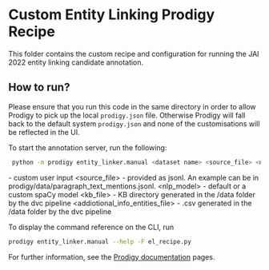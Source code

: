 # Custom Entity Linking Prodigy Recipe 

This folder contains the custom recipe and configuration for running the JAI 2022 entity linking candidate annotation.

## How to run?
Please ensure that you run this code in the same directory in order to allow Prodigy to pick up the local `prodigy.json` file.
Otherwise Prodigy will fall back to the default system `prodigy.json` and none of the customisations will be reflected in the UI.

To start the annotation server, run the following:
```bash
 python -m prodigy entity_linker.manual <dataset name> <source_file> <nlp_model> <kb_file> <additional_info_entities_file> -F el_recipe.py
```

<dataset name> - custom user input
<source_file> - provided as jsonl. An example can be in prodigy/data/paragraph_text_mentions.jsonl. 
<nlp_model> - default or a custom spaCy model
<kb_file> - KB directory generated in the /data folder by the dvc pipeline
<addiotional_info_entities_file> - .csv generated in the /data folder by the dvc pipeline

To display the command reference on the CLI, run
```bash
prodigy entity_linker.manual --help -F el_recipe.py
```

For further information, see the [Prodigy documentation](https://prodi.gy/docs/custom-recipes) pages. 
